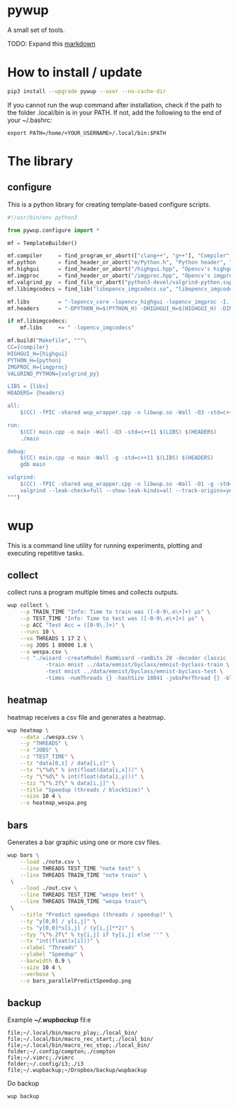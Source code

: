 # pywup
A small set of tools.

TODO: Expand this [markdown](https://guides.github.com/features/mastering-markdown/)

# How to install / update

```bash
pip3 install --upgrade pywup --user --no-cache-dir
```

If you cannot run the wup command after installation, check if the path to the folder .local/bin is in your PATH. If not, add the following to the end of your ~/.bashrc:

```
export PATH=/home/<YOUR_USERNAME>/.local/bin:$PATH
```

# The library 

## configure

This is a python library for creating template-based configure scripts.

```python
#!/usr/bin/env python3

from pywup.configure import *

mf = TemplateBuilder()

mf.compiler     = find_program_or_abort(["clang++", "g++"], "Compiler", "clang")
mf.python       = find_header_or_abort("m/Python.h", "Python header", "python3-dev")
mf.highgui      = find_header_or_abort("/highgui.hpp", "Opencv's highgui", "opencv-dev")
mf.imgproc      = find_header_or_abort("/imgproc.hpp", "Opencv's imgproc", "opencv-dev")
mf.valgrind_py  = find_file_or_abort("python3-devel/valgrind-python.supp", "valgrind suppression file for python3", "python3-dev")
mf.libimgcodecs = find_lib("libopencv_imgcodecs.so", "libopencv_imgcodecs")

mf.libs         = "-lopencv_core -lopencv_highgui -lopencv_imgproc -I../../wup/cpp/include"
mf.headers      = "-DPYTHON_H=$(PYTHON_H) -DHIGHGUI_H=$(HIGHGUI_H) -DIMGPROC_H=$(IMGPROC_H)"

if mf.libimgcodecs:
    mf.libs     += " -lopencv_imgcodecs"

mf.build("Makefile", """\
CC={compiler}
HIGHGUI_H={highgui}
PYTHON_H={python}
IMGPROC_H={imgproc}
VALGRIND_PYTHON={valgrind_py}

LIBS = {libs}
HEADERS= {headers}

all:
	$(CC) -fPIC -shared wup_wrapper.cpp -o libwup.so -Wall -O3 -std=c++11 $(LIBS) $(HEADERS)

run:
	$(CC) main.cpp -o main -Wall -O3 -std=c++11 $(LIBS) $(HEADERS)
	./main

debug:
	$(CC) main.cpp -o main -Wall -g -std=c++11 $(LIBS) $(HEADERS)
	gdb main

valgrind:
	$(CC) -fPIC -shared wup_wrapper.cpp -o libwup.so -Wall -O1 -g -std=c++11 $(LIBS) $(HEADERS)
	valgrind --leak-check=full --show-leak-kinds=all --track-origins=yes --verbose --suppressions=$(VALGRIND_PYTHON) python3 main3.py --model wisard --dataset mnist 2> valgrind.out
""")
```

# wup

This is a command line utility for running experiments, plotting and executing repetitive tasks.

## collect

collect runs a program multiple times and collects outputs.

```bash
wup collect \
    --p TRAIN_TIME "Info: Time to train was ([-0-9\.e\+]+) μs" \
    --p TEST_TIME "Info: Time to test was ([-0-9\.e\+]+) μs" \
    --p ACC "Test Acc = ([0-9\.]+)" \
    --runs 10 \
    --va THREADS 1 17 2 \
    --vg JOBS 1 80000 1.6 \
    --o wespa.csv \
    --c "./wisard -createModel RamWisard -ramBits 28 -decoder classic -ramType prime \
            -train mnist ../data/emnist/byclass/emnist-byclass-train \
            -test mnist ../data/emnist/byclass/emnist-byclass-test \
            -times -numThreads {} -hashSize 18041 -jobsPerThread {} -bleaching Y -pPredict 2"
```

## heatmap

heatmap receives a csv file and generates a heatmap.

```bash
wup heatmap \
    --data ./wespa.csv \
    --y "THREADS" \
    --x "JOBS" \
    --z "TEST_TIME" \
    --tz "data[0,z] / data[i,z]" \
    --tx "\"%d\" % int(float(data[i,x]))" \
    --ty "\"%d\" % int(float(data[i,y]))" \
    --tzz "\"%.2f\" % data[i,j]" \
    --title "Speedup (threads / blockSize)" \
    --size 10 4 \
    --o heatmap_wespa.png
```

## bars

Generates a bar graphic using one or more csv files.

```bash
wup bars \
    --load ./note.csv \
    --line THREADS TEST_TIME "note test" \
    --line THREADS TRAIN_TIME "note train" \
 \
    --load ./out.csv \
    --line THREADS TEST_TIME "wespa test" \
    --line THREADS TRAIN_TIME "wespa train"\
 \
    --title "Predict speedups (threads / speedup)" \
    --ty "y[0,0] / y[i,j]" \
    --ts "y[0,0]*s[i,j] / (y[i,j]**2)" \
    --tyy "\"%.2f\" % ty[i,j] if ty[i,j] else ''" \
    --tx "int(float(x[i]))" \
    --xlabel "Threads" \
    --ylabel "Speedup" \
    --barwidth 0.9 \
    --size 10 4 \
    --verbose \
    --o bars_parallelPredictSpeedup.png
```

## backup

Example ***~/.wupbackup*** fil:e

```
file;~/.local/bin/macro_play;./local_bin/
file;~/.local/bin/macro_rec_start;./local_bin/
file;~/.local/bin/macro_rec_stop;./local_bin/
folder;~/.config/compton;./compton
file;~/.vimrc;./vimrc
folder;~/.config/i3;./i3
file;~/.wupbackup;~/Dropbox/backup/wupbackup
```

Do backup

```bash
wup backup
```
